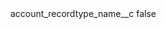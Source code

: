 <?xml version="1.0" encoding="UTF-8"?>
<CustomMetadata xmlns="http://soap.sforce.com/2006/04/metadata">
    <label>account_recordtype_name__c</label>
    <protected>false</protected>
</CustomMetadata>
